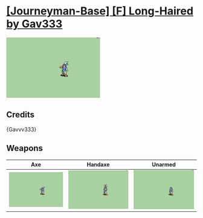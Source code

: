 # [\[Journeyman-Base\] \[F\] Long-Haired by Gav333](./)

<img src="./3.%20Axe/Axe_000.png" alt="[Journeyman-Base] [F] Long-Haired by Gav333 standing" />

## Credits

{Gavvv333}

## Weapons


|Axe |Handaxe |Unarmed |
|  :---: | :---: | :---: |
| <img alt="Axe animation" src="./3.%20Axe/Axe.gif" /> | <img alt="Handaxe animation" src="./4.%20Handaxe/Handaxe.gif" /> | <img alt="Unarmed animation" src="./8.%20Unarmed/Unarmed.gif" /> |
